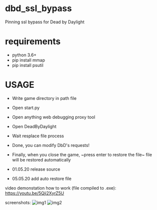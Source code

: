 # dbd_ssl_bypass
Pinning ssl bypass for Dead by Daylight

# requirements
- python 3.6+
- pip install mmap
- pip install psutil

# USAGE
- Write game directory in path file
- Open start.py
- Open anything web debugging proxy tool
- Open DeadByDaylight
- Wait resplace file process
- Done, you can modify DbD's requests!
- Finally, when you close the game, ~press enter to restore the file~ file will be restored automatically

- 01.05.20 release source
- 05.05.20 add auto restore file

video demonstation how to work (file compiled to .exe):
https://youtu.be/5Qji2XyrZ5U

screenshots:
![img1](https://i.imgur.com/GWhMrSK.png "1")
![img2](https://i.imgur.com/Jeabpku.png "2")
